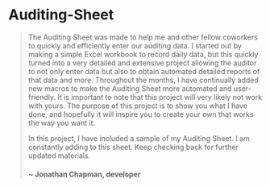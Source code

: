 # Auditing-Sheet
> The Auditing Sheet was made to help me and other fellow coworkers to quickly and efficiently enter our auditing data. I started out by making a simple Excel workbook to record daily data, but this quickly turned into a very detailed and extensive project allowing the auditor to not only enter data but also to obtain automated detailed reports of that data and more. Throughout the months, I have continually added new macros to make the Auditing Sheet more automated and user-friendly. It is important to note that this project will very likely not work with yours. The purpose of this project is to show you what I have done, and hopefully it will inspire you to create your own that works the way you want it.
>
> In this project, I have included a sample of my Auditing Sheet. I am constantly adding to this sheet. Keep checking back for further updated materials.
>
> #### ~ Jonathan Chapman, developer

